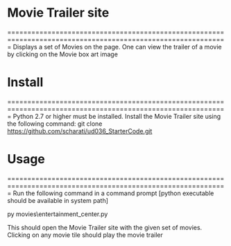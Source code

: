 # Movie Trailer site
 
=============================================================================================================
Displays a set of Movies on the page. One can view the trailer of a movie by clicking on the Movie box art image

# Install
=============================================================================================================
Python 2.7 or higher must be installed.
Install the Movie Trailer site using the following command:
git clone https://github.com/scharati/ud036_StarterCode.git

# Usage
=============================================================================================================
Run the following command in a command prompt [python executable should be available in system path]

py movies\entertainment_center.py

This should open the Movie Trailer site with the given set of movies. Clicking on any movie tile should play the 
movie trailer